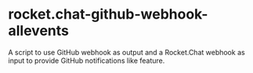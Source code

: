 # rocket.chat-github-webhook-allevents
A script to use GitHub webhook  as output and a Rocket.Chat webhook as input to provide GitHub notifications like feature.
